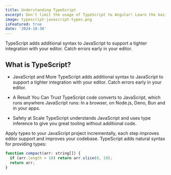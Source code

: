 ```yaml
---
title: Understanding TypeScript
excerpt: Don't limit the usage of TypeScript to Angular! Learn the basics, its features, workflows and how to use it!
image: typescript-javascript-types.png
isFeatured: true
date: '2024-10-30'
---
```


TypeScript adds additional syntax to JavaScript to support a tighter integration with your editor. Catch errors early in your editor.

## What is TypeScript?

- JavaScript and More
  TypeScript adds additional syntax to JavaScript to support a tighter integration with your editor. Catch errors early in your editor.

- A Result You Can Trust
  TypeScript code converts to JavaScript, which runs anywhere JavaScript runs: In a browser, on Node.js, Deno, Bun and in your apps.

- Safety at Scale
  TypeScript understands JavaScript and uses type inference to give you great tooling without additional code.

Apply types to your JavaScript project incrementally, each step improves editor support and improves your codebase.
TypeScript adds natural syntax for providing types:

```js
function compact(arr: string[]) {
  if (arr.length > 10) return arr.slice(0, 10);
  return arr;
}
```
